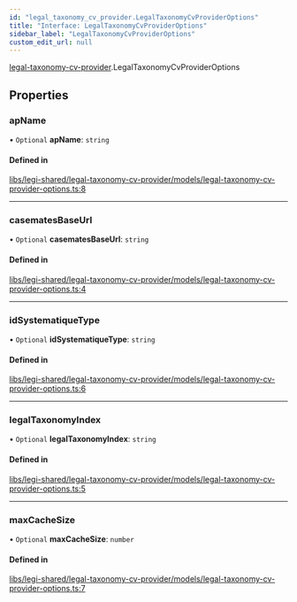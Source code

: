 ```yaml
---
id: "legal_taxonomy_cv_provider.LegalTaxonomyCvProviderOptions"
title: "Interface: LegalTaxonomyCvProviderOptions"
sidebar_label: "LegalTaxonomyCvProviderOptions"
custom_edit_url: null
---
```


[legal-taxonomy-cv-provider](../modules/legal_taxonomy_cv_provider).LegalTaxonomyCvProviderOptions

## Properties

### apName

• `Optional` **apName**: `string`

#### Defined in

[libs/legi-shared/legal-taxonomy-cv-provider/models/legal-taxonomy-cv-provider-options.ts:8](https://github.com/cognizone/ng-cognizone/blob/861cbad/libs/legi-shared/legal-taxonomy-cv-provider/models/legal-taxonomy-cv-provider-options.ts#L8)

___

### casematesBaseUrl

• `Optional` **casematesBaseUrl**: `string`

#### Defined in

[libs/legi-shared/legal-taxonomy-cv-provider/models/legal-taxonomy-cv-provider-options.ts:4](https://github.com/cognizone/ng-cognizone/blob/861cbad/libs/legi-shared/legal-taxonomy-cv-provider/models/legal-taxonomy-cv-provider-options.ts#L4)

___

### idSystematiqueType

• `Optional` **idSystematiqueType**: `string`

#### Defined in

[libs/legi-shared/legal-taxonomy-cv-provider/models/legal-taxonomy-cv-provider-options.ts:6](https://github.com/cognizone/ng-cognizone/blob/861cbad/libs/legi-shared/legal-taxonomy-cv-provider/models/legal-taxonomy-cv-provider-options.ts#L6)

___

### legalTaxonomyIndex

• `Optional` **legalTaxonomyIndex**: `string`

#### Defined in

[libs/legi-shared/legal-taxonomy-cv-provider/models/legal-taxonomy-cv-provider-options.ts:5](https://github.com/cognizone/ng-cognizone/blob/861cbad/libs/legi-shared/legal-taxonomy-cv-provider/models/legal-taxonomy-cv-provider-options.ts#L5)

___

### maxCacheSize

• `Optional` **maxCacheSize**: `number`

#### Defined in

[libs/legi-shared/legal-taxonomy-cv-provider/models/legal-taxonomy-cv-provider-options.ts:7](https://github.com/cognizone/ng-cognizone/blob/861cbad/libs/legi-shared/legal-taxonomy-cv-provider/models/legal-taxonomy-cv-provider-options.ts#L7)
